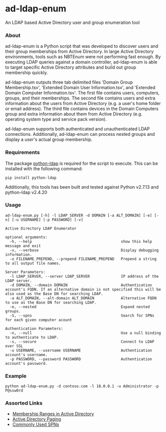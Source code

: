 # ad-ldap-enum
An LDAP based Active Directory user and group enumeration tool

### About
ad-ldap-enum is a Python script that was developed to discover users and their group memberships from Active Directory. In large Active Directory environments, tools such as NBTEnum were not performing fast enough. By executing LDAP queries against a domain controller, ad-ldap-enum is able to target specific Active Directory attributes and build out group membership quickly.

ad-ldap-enum outputs three tab delimited files 'Domain Group Membership.tsv', 'Extended Domain User Information.tsv', and 'Extended Domain Computer Information.tsv'. The first file contains users, computers, groups, and their memberships. The second file contains users and extra information about the users from Active Directory (e.g. a user's home folder or email address). The third file contains devices in the Domain Computers group and extra information about them from Active Directory (e.g. operating system type and service pack version).

ad-ldap-enum supports both authenticated and unauthenticated LDAP connections. Additionally, ad-ldap-enum can process nested groups and display a user's actual group membership.

### Requirements
The package [python-ldap](http://www.python-ldap.org/index.html) is required for the script to execute. This can be installed with the following command:
```
pip install python-ldap
````

Additionally, this tools has been built and tested against Python v2.7.13 and python-ldap v2.4.20

### Usage
```
ad-ldap-enum.py [-h] -l LDAP_SERVER -d DOMAIN [-a ALT_DOMAIN] [-e] [-n] [-u USERNAME] [-p PASSWORD] [-v]

Active Directory LDAP Enumerator

optional arguments:
  -h, --help                                        show this help message and exit
  -v, --verbose                                     Display debugging information.
  -o FILENAME_PREPEND, --prepend FILENAME_PREPEND   Prepend a string to all output file names.

Server Parameters:
  -l LDAP_SERVER, --server LDAP_SERVER              IP address of the LDAP server.
  -d DOMAIN, --domain DOMAIN                        Authentication account's FQDN. If an alternative domain is not specified this will be also used as the Base DN for searching LDAP.
  -a ALT_DOMAIN, --alt-domain ALT_DOMAIN            Alternative FQDN to use as the Base DN for searching LDAP.
  -e, --nested                                      Expand nested groups.
  -S, --spns                                        Search for SPNs for each given computer acount

Authentication Parameters:
  -n, --null                                        Use a null binding to authenticate to LDAP.
  -s, --secure                                      Connect to LDAP over SSL
  -u USERNAME, --username USERNAME                  Authentication account's username.
  -p PASSWORD, --password PASSWORD                  Authentication account's password.
```

### Example
```python ad-ldap-enum.py -d contoso.com -l 10.0.0.1 -u Administrator -p P@ssw0rd```

### Assorted Links
* [Membership Ranges in Active Directory](https://msdn.microsoft.com/en-us/library/Aa367017)
* [Active Directory Paging](https://technet.microsoft.com/en-us/library/Cc755809(v=WS.10).aspx#w2k3tr_adsrh_how_lhjt)
* [Commonly Used SPNs](https://adsecurity.org/?page_id=183)
